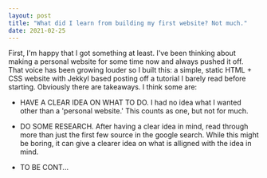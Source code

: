 ```yaml
---
layout: post
title: "What did I learn from building my first website? Not much."
date: 2021-02-25
---
```


First, I'm happy that I got something at least. I've been thinking about making a personal website for some time now and always pushed it off. That voice has been growing louder so I built this: a simple, static HTML + CSS website with Jekkyl based posting off a tutorial I barely read before starting. Obviously there are takeaways. I think some are: 
- HAVE A CLEAR IDEA ON WHAT TO DO. I had no idea what I wanted other than a 'personal website.' This counts as one, but not for much. 
- DO SOME RESEARCH. After having a clear idea in mind, read through more than just the first few source in the google search. While this might be boring, it can give a clearer idea on what is alligned with the idea in mind.

- TO BE CONT...